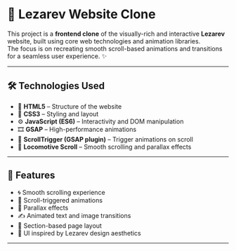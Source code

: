 # 🚀 Lezarev Website Clone

This project is a **frontend clone** of the visually-rich and interactive **Lezarev** website, built using core web technologies and animation libraries. <br>
The focus is on recreating smooth scroll-based animations and transitions for a seamless user experience. ✨

---

## 🛠️ Technologies Used

- 🧱 **HTML5** – Structure of the website <br>
- 🎨 **CSS3** – Styling and layout <br>
- ⚙️ **JavaScript (ES6)** – Interactivity and DOM manipulation <br>
- 🎞️ **GSAP** – High-performance animations <br>
- 📍 **ScrollTrigger (GSAP plugin)** – Trigger animations on scroll <br>
- 🧭 **Locomotive Scroll** – Smooth scrolling and parallax effects <br>

---

## 🎯 Features

- 🌀 Smooth scrolling experience <br>
- 🎯 Scroll-triggered animations <br>
- 🌄 Parallax effects <br>
- ✍️ Animated text and image transitions <br>
- 🧩 Section-based page layout <br>
- 🎨 UI inspired by Lezarev design aesthetics <br>

---



 
